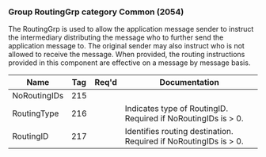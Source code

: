 ### Group RoutingGrp category Common (2054)

The RoutingGrp is used to allow the application message sender to instruct the intermediary distributing the message who to further send the application message to. The original sender may also instruct who is not allowed to receive the message. When provided, the routing instructions provided in this component are effective on a message by message basis.

| Name         | Tag | Req'd | Documentation                                                    |
|--------------|-----|----------|------------------------------------------------------------------|
| NoRoutingIDs | 215 |       |                                                                  |
| RoutingType  | 216 |       | Indicates type of RoutingID. Required if NoRoutingIDs is > 0.    |
| RoutingID    | 217 |       | Identifies routing destination. Required if NoRoutingIDs is > 0. |

